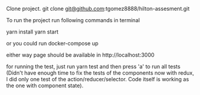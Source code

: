 Clone project.
git clone git@github.com:tgomez8888/hilton-assesment.git

To run the project run following commands in terminal

yarn install
yarn start

or you could run docker-compose up

either way page should be available in http://localhost:3000

for running the test, just run yarn test and then press 'a' to run all tests (Didn't have enough time to fix the tests of the components now with redux, I did only one test of the action/reducer/selector. Code itself is working as the one with component state).


